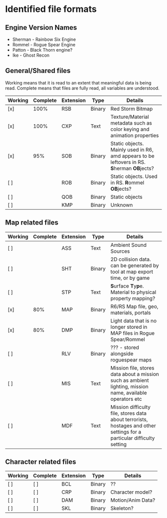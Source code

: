 # Identified file formats

## Engine Version Names

- Sherman - Rainbow Six Engine
- Rommel - Rogue Spear Engine
- Patton - Black Thorn engine?
- Ike - Ghost Recon

## General/Shared files

Working means that it is read to an extent that meaningful data is being read.
Complete means that files are fully read, all variables are understood.

| Working | Complete | Extension | Type   | Details |
|---------|----------|-----------|--------|---------|
| [x]     | 100%     | RSB       | Binary | Red Storm Bitmap |
| [x]     | 100%     | CXP       | Text   | Texture/Material metadata such as color keying and animation properties |
| [x]     | 95%      | SOB       | Binary | Static objects. Mainly used in R6, amd appears to be leftovers in RS. **S**herman **OB**jects? |
| [ ]     |          | ROB       | Binary | Static objects. Used in RS. **R**ommel **OB**jects? |
| [ ]     |          | QOB       |Binary  | Static objects |
| [ ]     |          | KMP       |Binary  | Unknown |

## Map related files

| Working | Complete | Extension | Type   | Details |
|---------|----------|-----------|--------|---------|
| [ ]     |          | ASS       | Text   | Ambient Sound Sources |
| [ ]     |          | SHT       | Binary | 2D collision data. can be generated by tool at map export time, or by game |
| [ ]     |          | STP       | Text   | **S**urface **T**y**p**e. Material to physical property mapping? |
| [x]     | 80%      | MAP       | Binary | R6/RS Map file, geo, materials, portals |
| [x]     | 80%      | DMP       | Binary | Light data that is no longer stored in MAP files in Rogue Spear/Rommel |
| [ ]     |          | RLV       | Binary | ??? - stored alongside roguespear maps |
| [ ]     |          | MIS       | Text   | Mission file, stores data about a mission such as ambient lighting, mission name, available operators etc |
| [ ]     |          | MDF       | Text   | Mission difficulty file, stores data about terrorists, hostages and other settings for a particular difficulty setting |

## Character related files

| Working | Complete | Extension | Type   | Details |
|---------|----------|-----------|--------|---------|
| [ ]     | [ ]      | BCL       | Binary | ??      |
| [ ]     | [ ]      | CRP       | Binary | Character model? |
| [ ]     | [ ]      | DAM       | Binary | Motion/Anim Data? |
| [ ]     | [ ]      | SKL       | Binary | Skeleton? |
